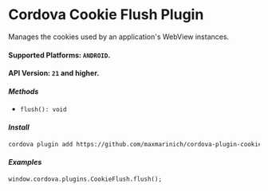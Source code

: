 # Cordova Cookie Flush Plugin
Manages the cookies used by an application's WebView instances.

#### Supported Platforms: `ANDROID`.
#### API Version: `21` and higher.

#### _Methods_

- `flush(): void`

#### _Install_

```bash
cordova plugin add https://github.com/maxmarinich/cordova-plugin-cookie-flush
```

#### _Examples_

```
window.cordova.plugins.CookieFlush.flush();
```

